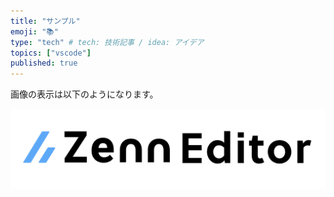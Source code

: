 ```yaml
---
title: "サンプル"
emoji: "📚"
type: "tech" # tech: 技術記事 / idea: アイデア
topics: ["vscode"]
published: true
---
```


画像の表示は以下のようになります。

![alt text](/images/articles/sample-20240528/image.png)
